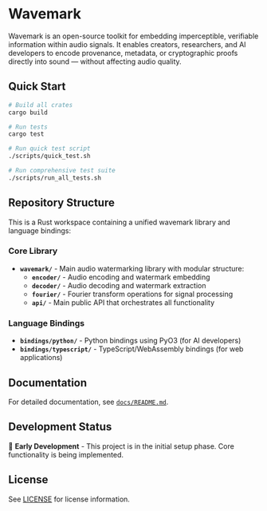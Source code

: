 # Wavemark

Wavemark is an open-source toolkit for embedding imperceptible, verifiable information within audio signals. It enables creators, researchers, and AI developers to encode provenance, metadata, or cryptographic proofs directly into sound — without affecting audio quality.

## Quick Start

```bash
# Build all crates
cargo build

# Run tests
cargo test

# Run quick test script
./scripts/quick_test.sh

# Run comprehensive test suite
./scripts/run_all_tests.sh
```

## Repository Structure

This is a Rust workspace containing a unified wavemark library and language bindings:

### Core Library
- **`wavemark/`** - Main audio watermarking library with modular structure:
  - **`encoder/`** - Audio encoding and watermark embedding
  - **`decoder/`** - Audio decoding and watermark extraction  
  - **`fourier/`** - Fourier transform operations for signal processing
  - **`api/`** - Main public API that orchestrates all functionality

### Language Bindings
- **`bindings/python/`** - Python bindings using PyO3 (for AI developers)
- **`bindings/typescript/`** - TypeScript/WebAssembly bindings (for web applications)

## Documentation

For detailed documentation, see [`docs/README.md`](docs/README.md).

## Development Status

🚧 **Early Development** - This project is in the initial setup phase. Core functionality is being implemented.

## License

See [LICENSE](LICENSE) for license information.
